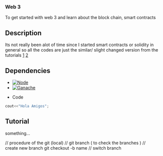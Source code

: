 ### Web 3

To get started with web 3 and learn about the block chain, smart contracts

## Description

Its not really been alot of time since I started smart contracts or solidity in general so all the codes are just the similar/ slight changed version from the tutorials [1](https://www.youtube.com/watch?v=gyMwXuJrbJQ&list=PPSV) [2](https://www.youtube.com/watch?v=coQ5dg8wM2o&t=387s)

## Dependencies

- [![Node][node.js]][nodejs-url]
- [![Ganache][ganache]][ganache-url]

* Code

```C++
cout<<"Hola Amigos";
```

## Tutorial

something...

// procedure of the git (local)
// git branch ( to check the branches )
// create new branch git checkout -b name
// switch branch

[node.js]: https://img.shields.io/badge/Nodejs-339933?style=for-the-badge&logo=nodedotjs&logoColor=white
[nodejs-url]: https://nodejs.org/
[ganache]: https://img.shields.io/badge/Ganache-yellow?style=for-the-badge&logo=nodedotjs&logoColor=white
[ganache-url]: https://ganache.org/
